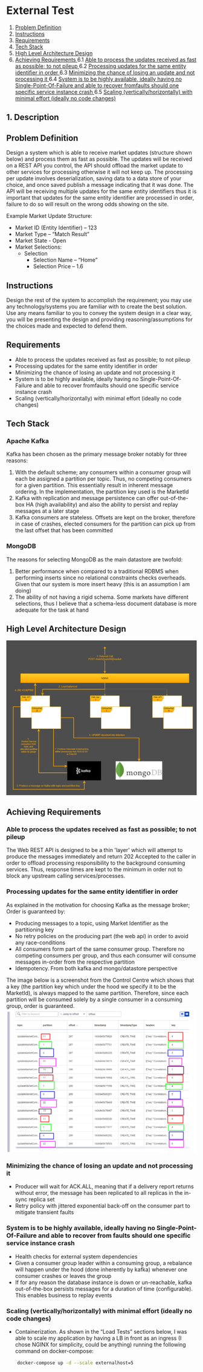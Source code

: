 # External Test

1. [ Problem Definition ](#probdef)
2. [ Instructions ](#instructions)
3. [ Requirements ](#requirements)
4. [ Tech Stack ](#tech-stack)
5. [ High Level Architecture Design ](#high-level-arch)
6. [ Achieving Requirements ](#achieve-req)
    6.1 [ Able to process the updates received as fast as possible; to not pileup ](#first-req)
    6.2 [ Processing updates for the same entity identifier in order ](#second-req)
    6.3 [ Minimizing the chance of losing an update and not processing it ](#third-req)
    6.4 [ System is to be highly available, ideally having no Single-Point-Of-Failure and able to recover fromfaults should one specific service instance crash ](#fourth-req)
    6.5 [ Scaling (vertically/horizontally) with minimal effort (ideally no code changes) ](#fifth-req)
    

<a name="desc"></a>
## 1. Description


<a name="probdef"></a>
## Problem Definition

Design a system which is able to receive market updates (structure shown below) and process them as fast as possible. 
The updates will be received on a REST API you control, the API should offload the market update to other services for processing otherwise it will not keep up. 
The processing per update involves deserialization, saving data to a data store of your choice, and once saved publish a message indicating that it was done. 
The API will be receiving multiple updates for the same entity identifiers thus it is important that updates for the same entity identifier are processed in order, failure to do so will result on the wrong odds showing on the site.

Example Market Update Structure:
- Market ID (Entity Identifier) – 123
- Market Type – “Match Result”
- Market State - Open
- Market Selections:
    - Selection
        - Selection Name – “Home”
        - Selection Price – 1.6

<a name="instructions"></a>
## Instructions

Design the rest of the system to accomplish the requirement; you may use any technology/systems you are familiar with to create the best solution. Use any means familiar to you to convey the system design in a clear way, you will be presenting the design and providing reasoning/assumptions for the choices made and expected to defend them.

<a name="requirements"></a>
## Requirements

- Able to process the updates received as fast as possible; to not pileup
- Processing updates for the same entity identifier in order
- Minimizing the chance of losing an update and not processing it
- System is to be highly available, ideally having no Single-Point-Of-Failure and able to recover fromfaults should one specific service instance crash
- Scaling (vertically/horizontally) with minimal effort (ideally no code changes)

<a name="tech-stack"></a>
## Tech Stack

### Apache Kafka
Kafka has been chosen as the primary message broker notably for three reasons:
1. With the default scheme; any consumers within a consumer group will each be assigned a partition per topic. Thus, no competing consumers for a given partition. This essentially result in inherent message ordering. In the implementation, the partition key used is the MarketId
2. Kafka with replication and message persistence can offer out-of-the-box HA (high availability) and also the ability to persist and replay messages at a later stage 
3. Kafka consumers are stateless. Offsets are kept on the broker, therefore in case of crashes, elected consumers for the partition can pick up from the last offset that has been committed

### MongoDB
The reasons for selecting MongoDB as the main datastore are twofold: 
1. Better performance when compared to a traditional RDBMS when performing inserts since no relational constraints checks overheads. Given that our system is more insert heavy (this is an assumption I am doing)
2. The ability of not having a rigid schema. Some markets have different selections, thus I believe that a schema-less document database is more adequate for the task at hand

<a name="high-level-arch"></a>
## High Level Architecture Design
![HighLevel](highlevel.png)

<a name="achieve-req"></a>
## Achieving Requirements

<a name="first-req"></a>
### Able to process the updates received as fast as possible; to not pileup
The Web REST API is designed to be a thin 'layer' which will attempt to produce the messages immediately and return 202 Accepted to the caller in order to offload processing responsibility to the background consuming services. Thus, response times are kept to the minimum in order not to block any upstream calling services/processes. 

<a name="second-req"></a>
### Processing updates for the same entity identifier in order
As explained in the motivation for choosing Kafka as the message broker; Order is guaranteed by: 
- Producing messages to a topic, using Market Identifier as the partitioning key
- No retry policies on the producing part (the web api) in order to avoid any race-conditions
- All consumers form part of the same consumer group. Therefore no competing consumers per group, and thus each consumer will consume messages in-order from the respective partition
- Idempotency. From both kafka and mongo/datastore perspective

The image below is a screenshot from the Control Centre which shows that a key (the partition key which under the hood we specify it to be the MarketId), is always mapped to the same partition. Therefore, since each partition will be consumed solely by a single consumer in a consuming group, order is guaranteed.
![Ordering](ordering.png)

<a name="third-req"></a>
### Minimizing the chance of losing an update and not processing it
- Producer will wait for ACK.ALL, meaning that if a delivery report returns without error, the message has been replicated to all replicas in the in-sync replica set
- Retry policy with jittered exponential back-off on the consumer part to mitigate transient faults 

<a name="fourth-req"></a>
### System is to be highly available, ideally having no Single-Point-Of-Failure and able to recover from faults should one specific service instance crash
- Health checks for external system dependencies
- Given a consumer group leader within a consuming group, a rebalance will happen under the hood (done inherently by kafka) whenever one consumer crashes or leaves the group 
- If for any reason the database instance is down or un-reachable, kafka out-of-the-box persists messages for a duration of time (configurable). This enables business to replay events

<a name="fifth-req"></a>
### Scaling (vertically/horizontally) with minimal effort (ideally no code changes)
- Containerization. As shown in the “Load Tests” sections below, I was able to scale my application by having a LB in front as an ingress (I chose NGINX for simplicity, could be anything) running the following command on docker-compose: 

```bash
    docker-compose up -d --scale externalhost=5
```